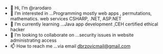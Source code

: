 - 👋 Hi, I’m @rarodaro
- 👀 I’m interested in ...Programming mostly web apps , permutations, mathematics. web services CSHARP, .NET, ASP.NET
- 🌱 I’m currently learning ...Java app development ,CEH  certified ethical hacker
- 💞️ I’m looking to collaborate on ...security issues in website administrating access
- 📫 How to reach me ...via email dbrzovicmail@gmail.com

<!---
rarodaro/rarodaro is a ✨ special ✨ repository because its `README.md` (this file) appears on your GitHub profile.
You can click the Preview link to take a look at your changes.
--->
<!--WAY I IMAGINATE FINISHING THE PROBLEMATICS OF CREATING THIS RELATIVELY SIMPLE APP IS NEXT: WARNING (THIS IS JUST A SIMPLE TEST APPLICATION NOT INTENTED FOR DEPLOYMENT APP)

web service is manageing methods with input data:

FOR NORMAL OFFER
WalletCheck(getWalletAmmount(),GetTicketSummAmmount());//SENDS FORWARD TO TICKET PROCESSING IF AMMOUNT IS VALID!IF NOT SENDS TO WALLET DEPOSIT PAGE!

ticketValidationNotMixedWithSpecialOffersIsValid(SelectedgamesAndTypesArray());//PULLS GAMES LIST WITH SELECTED RESULT PREDICTIONS AND CHECKS IF GAMES ARE NOT MIXED WITH SPECIAL OFFER GAMES RETURNS BOOLEAN

ticketValidationAndWalletSubtraction()://THIS METHOD SHOULD CALCULATE THE SUMM OF ALL GAME MULTIPLIERS TO CALCULATE THE WINNING AMMOUNT MINUS THE MANIPULATION COSTS OF 0.05 MULTIPLIER(5%)
FOR SPECIAL OFFER

CheckMionimumOfFive(SelectedGamesAndTypesArray());//CHECKING THAT MINIMUM GAMES PLAYED IS NOT LESS THAN FIVE RETURNS BOOL!

WalletCheck(getWalletAmmount(),GetTicketSummAmmount());//SENDS FORWARD TO TICKET PROCESSING IF AMMOUNT IS VALID!IF NOT SENDS TO WALLET DEPOSIT PAGE!

ticketValidationNotMixedWithNormalOffersIsValid(SelectedgamesAndTypesArray());//PULLS GAMES LIST WITH SELECTED RESULT PREDICTIONS AND CHECKS IF GAMES ARE NOT MIXED WITH NORMAL OFFER GAMES RETURNS BOOLEAN

ticketValidationAndWalletSubtraction()://THIS METHOD SHOULD CALCULATE THE SUMM OF ALL GAME MULTIPLIERS TO CALCULATE THE WINNING AMMOUNT MINUS THE MANIPULATION COSTS OF 0.05 MULTIPLIER(5%)

